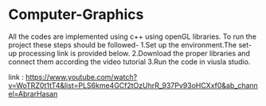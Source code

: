 # Computer-Graphics

All the codes are implemented using c++ using openGL libraries.
To run the project these steps should be followed-
1.Set up the environment.The set-up processing link is provided below.
2.Download the proper libraries and connect them according the video tutorial
3.Run the code in viusla studio.

link : https://www.youtube.com/watch?v=WoTRZ0t1tT4&list=PLS6kme4GCf2tOzUhrR_937Pv93oHCXxf0&ab_channel=AbrarHasan

